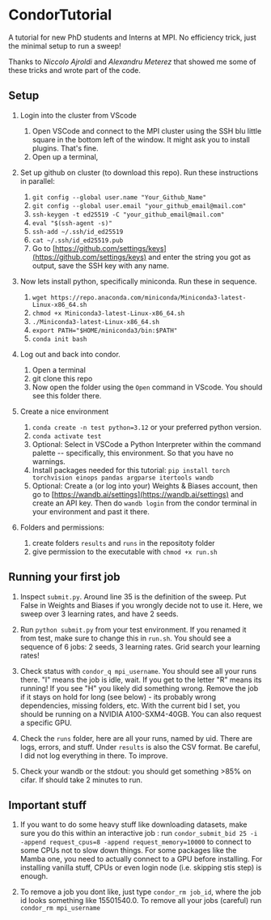 # CondorTutorial
A tutorial for new PhD students and Interns at MPI. No efficiency trick, just the minimal setup to run a sweep!

Thanks to _Niccolo Ajroldi_ and _Alexandru Meterez_ that showed me some of these tricks and wrote part of the code.

## Setup
1) Login into the cluster from VScode 
    1) Open VSCode and connect to the MPI cluster using the SSH blu little square in the bottom left of the window. It might ask you to install plugins. That's fine.
    2) Open up a terminal,

2) Set up github on cluster (to download this repo). Run these instructions in parallel:
    1) `git config --global user.name "Your_Github_Name"`
    2) `git config --global user.email "your_github_email@mail.com"`
    3) `ssh-keygen -t ed25519 -C "your_github_email@mail.com"`
    4) `eval "$(ssh-agent -s)"`
    5) `ssh-add ~/.ssh/id_ed25519`
    6) `cat ~/.ssh/id_ed25519.pub`
    7) Go to [https://github.com/settings/keys](https://github.com/settings/keys) and enter the string you got as output, save the SSH key with any name.

3) Now lets install python, specifically miniconda. Run these in sequence.
    1) `wget https://repo.anaconda.com/miniconda/Miniconda3-latest-Linux-x86_64.sh`
    2) `chmod +x Miniconda3-latest-Linux-x86_64.sh`
    3) `./Miniconda3-latest-Linux-x86_64.sh`
    4) `export PATH="$HOME/miniconda3/bin:$PATH"`
    5) `conda init bash`

4) Log out and back into condor. 
    1) Open a terminal
    2) git clone this repo
    3) Now open the folder using the `Open` command in VScode. You should see this folder there.

5) Create a nice environment
    1) `conda create -n test python=3.12` or your preferred python version.
    2) `conda activate test`
    3) Optional: Select in VSCode a Python Interpreter within the command palette -- specifically, this environment. So that you have no warnings.
    4) Install packages needed for this tutorial: `pip install torch torchvision einops pandas argparse itertools wandb`
    5) Optional: Create a (or log into your) Weights & Biases account, then go to [https://wandb.ai/settings](https://wandb.ai/settings) and create an API key. Then do `wandb login` from the condor terminal in your environment and past it there.

6) Folders and permissions:
    1) create folders `results` and `runs` in the repositoty folder
    2) give permission to the executable with `chmod +x run.sh`

## Running your first job

1) Inspect `submit.py`. Around line 35 is the definition of the sweep. Put False in Weights and Biases if you wrongly decide not to use it. Here, we sweep over 3 learning rates, and have 2 seeds.

2) Run `python submit.py` from your test environment. If you renamed it from test, make sure to change this in `run.sh`. You should see a sequence of 6 jobs: 2 seeds, 3 learning rates. Grid search your learning rates!

3) Check status with `condor_q mpi_username`. You should see all your runs there. "I" means the job is idle, wait. If you get to the letter "R" means its running! If you see "H" you likely did something wrong. Remove the job if it stays on hold for long (see below) - its probably wrong dependencies, missing folders, etc. With the current bid I set, you should be running on a NVIDIA A100-SXM4-40GB. You can also request a specific GPU. 

4) Check the `runs` folder, here are all your runs, named by uid. There are logs, errors, and stuff. Under `results` is also the CSV format. Be careful, I did not log everything in there. To improve.

5) Check your wandb or the stdout: you should get something >85% on cifar. If should take 2 minutes to run.

## Important stuff

1) If you want to do some heavy stuff like downloading datasets, make sure you do this within an interactive job : run `condor_submit_bid 25 -i -append request_cpus=8 -append request_memory=10000` to connect to some CPUs not to slow down things. For some packages like the Mamba one, you need to actually connect to a GPU before installing. For installing vanilla stuff, CPUs or even login node (i.e. skipping stis step) is enough. 

2) To remove a job you dont like, just type `condor_rm job_id`, where the job id looks something like 15501540.0. To remove all your jobs (careful) run `condor_rm mpi_username`